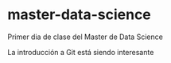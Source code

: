 # master-data-science

Primer dia de clase del Master de Data Science

La introducción a Git está siendo interesante
